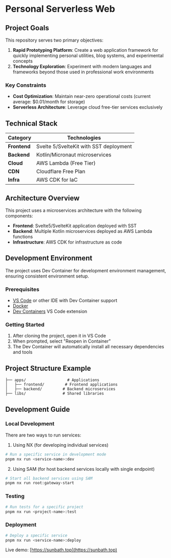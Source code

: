 # Personal Serverless Web

## Project Goals

This repository serves two primary objectives:

1. **Rapid Prototyping Platform**: Create a web application framework for quickly implementing personal utilities, blog systems, and experimental concepts
2. **Technology Exploration**: Experiment with modern languages and frameworks beyond those used in professional work environments

### Key Constraints

- **Cost Optimization**: Maintain near-zero operational costs (current average: $0.01/month for storage)
- **Serverless Architecture**: Leverage cloud free-tier services exclusively

## Technical Stack

| Category     | Technologies                           |
| ------------ | -------------------------------------- |
| **Frontend** | Svelte 5/SvelteKit with SST deployment |
| **Backend**  | Kotlin/Micronaut microservices         |
| **Cloud**    | AWS Lambda (Free Tier)                 |
| **CDN**      | Cloudflare Free Plan                   |
| **Infra**    | AWS CDK for IaC                        |

## Architecture Overview

This project uses a microservices architecture with the following components:

- **Frontend**: Svelte5/SvelteKit application deployed with SST
- **Backend**: Multiple Kotlin microservices deployed as AWS Lambda functions
- **Infrastructure**: AWS CDK for infrastructure as code

## Development Environment

The project uses Dev Container for development environment management, ensuring consistent environment setup.

### Prerequisites

- [VS Code](https://code.visualstudio.com/) or other IDE with Dev Container support
- [Docker](https://www.docker.com/)
- [Dev Containers](https://marketplace.visualstudio.com/items?itemName=ms-vscode-remote.remote-containers) VS Code extension

### Getting Started

1. After cloning the project, open it in VS Code
2. When prompted, select "Reopen in Container"
3. The Dev Container will automatically install all necessary dependencies and tools

## Project Structure Example

```
├── apps/                  # Applications
│   ├── frontend/         # Frontend applications
│   ├── backend/         # Backend microservices
├── libs/                # Shared libraries
```

## Development Guide

### Local Development

There are two ways to run services:

1. Using NX (for developing individual services)

```bash
# Run a specific service in development mode
pnpm nx run <service-name>:dev
```

2. Using SAM (for host backend services locally with single endpoint)

```bash
# Start all backend services using SAM
pnpm nx run root:gateway-start
```

### Testing

```bash
# Run tests for a specific project
pnpm nx run <project-name>:test
```

### Deployment

```bash
# Deploy a specific service
pnpm nx run <service-name>:deploy
```

Live demo: [https://sunbath.top](https://sunbath.top)

